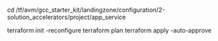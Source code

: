 cd /tf/avm/gcc_starter_kit/landingzone/configuration/2-solution_accelerators/project/app_service

terraform init -reconfigure
terraform plan
terraform apply -auto-approve
